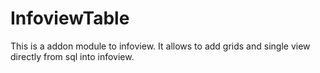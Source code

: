 # InfoviewTable

This is a addon module to infoview. It allows to add grids and single view directly from sql into
infoview.